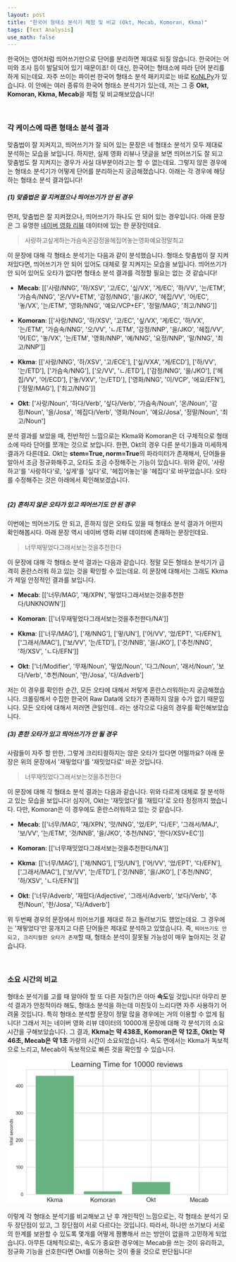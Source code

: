 ```yaml
---
layout: post
title: "한국어 형태소 분석기 체험 및 비교 (Okt, Mecab, Komoran, Kkma)"
tags: [Text Analysis]
use_math: false
---
```


한국어는 영어처럼 띄어쓰기만으로 단어를 분리하면 제대로 되질 않습니다. 한국어는 어미와 조사 등이 발달되어 있기 때문이죠! 이 대신, 한국어는 형태소에 따라 단어 분리를 하게 되는데요. 자주 쓰이는 파이썬 한국어 형태소 분석 패키지로는 바로 [KoNLPy](https://konlpy.org/en/latest/)가 있습니다.  이 안에는 여러 종류의 한국어 형태소 분석기가 있는데, 저는 그 중 **Okt, Komoran, Kkma, Mecab**을 체험 및 비교해보았습니다!

<br>

### 각 케이스에 따른 형태소 분석 결과

맞춤법이 잘 지켜지고, 띄어쓰기가 잘 되어 있는 문장은 네 형태소 분석기 모두 제대로 분석하는 모습을 보입니다. 하지만, 실제 영화 리뷰나 댓글을 보면 띄어쓰기도 잘 되고 맞춤법도 잘 지켜지는 경우가 사실 대부분이라고는 할 수 없는데요. 그렇지 않은 경우에는 형태소 분석기가 어떻게 단어를 분리하는지 궁금해졌습니다. 아래는 각 경우에 해당하는 형태소 분석 결과입니다!

##### (1) 맞춤법은 잘 지켜졌으나 띄어쓰기가 안 된 경우

먼저, 맞춤법은 잘 지켜졌으나, 띄어쓰기가 하나도 안 되어 있는 경우입니다. 아래 문장은 그 유명한 [네이버 영화 리뷰](https://github.com/e9t/nsmc) 데이터에 있는 한 문장인데요.

> 사랑하고싶게하는가슴속온감정을헤집어놓는영화예요정말최고

이 문장에 대해 각 형태소 분석기는 다음과 같이 분석했습니다. 형태소 맞춤법이 잘 지켜져있다면, 띄어쓰기가 안 되어 있어도 대체로 잘 지켜지는 모습을 보입니다. 띄어쓰기가 안 되어 있어도 오타가 없다면 형태소 분석 결과를 걱정할 필요는 없는 것 같습니다!

- **Mecab**: [['사랑/NNG',
  '하/XSV',
  '고/EC',
  '싶/VX',
  '게/EC',
  '하/VV',
  '는/ETM',
  '가슴속/NNG',
  '온/VV+ETM',
  '감정/NNG',
  '을/JKO',
  '헤집/VV',
  '어/EC',
  '놓/VX',
  '는/ETM',
  '영화/NNG',
  '예요/VCP+EF',
  '정말/MAG',
  '최고/NNG']]

- **Komoran**: [['사랑/NNG',
  '하/XSV',
  '고/EC',
  '싶/VX',
  '게/EC',
  '하/VX',
  '는/ETM',
  '가슴속/NNG',
  '오/VV',
  'ㄴ/ETM',
  '감정/NNP',
  '을/JKO',
  '헤집/VV',
  '어/EC',
  '놓/VX',
  '는/ETM',
  '영화/NNP',
  '예/NNG',
  '요정/NNP',
  '말/NNG',
  '최고/NNP']]

- **Kkma**: [['사랑/NNG', '하/XSV', '고/ECE'],
 ['싶/VXA', '게/ECD'],
 ['하/VV', '는/ETD'],
 ['가슴속/NNG'],
 ['오/VV', 'ㄴ/ETD'],
 ['감정/NNG', '을/JKO'],
 ['헤집/VV', '어/ECD'],
 ['놓/VXV', '는/ETD'],
 ['영화/NNG', '이/VCP', '에요/EFN'],
 ['정말/MAG'],
 ['최고/NNG']]

- **Okt**: ['사랑/Noun',
 '하다/Verb',
 '싶다/Verb',
 '가슴속/Noun',
 '온/Noun',
 '감정/Noun',
 '을/Josa',
 '헤집다/Verb',
 '영화/Noun',
 '예요/Josa',
 '정말/Noun',
 '최고/Noun']

분석 결과를 보았을 때, 전반적인 느낌으로는 Kkma와 Komoran은 더 구체적으로 형태소에 따라 단어를 쪼개는 것으로 보입니다. 한편, Okt의 경우 다른 분석기들과 미세하게 결과가 다른데요. Okt는 **stem=True, norm=True**의 파라미터가 존재해서, 단어들을 알아서 조금 정규화해주고, 오타도 조금 수정해주는 기능이 있습니다. 위와 같이, '사랑하고'를 '사랑하다'로, '싶게'를 '싶다'로, '헤집어놓는'을 '헤집다'로 바꾸었습니다. 오타를 수정해주는 것은 아래에서 확인해보겠습니다.  
<br>

##### (2) 흔하지 않은 오타가 있고 띄어쓰기도 안 된 경우

이번에는 띄어쓰기도 안 되고, 흔하지 않은 오타도 있을 때 형태소 분석 결과가 어떤지 확인해봅시다. 아래 문장 역시 네이버 영화 리뷰 데이터에 존재하는 문장인데요.

> 너무재밓었다그래서보는것을추천한다

이 문장에 대해 각 형태소 분석 결과는 다음과 같습니다. 정말 모든 형태소 분석기가 급격히 혼란스러워 하고 있는 것을 확인할 수 있는데요. 이 문장에 대해서는 그래도 Kkma가 제일 안정적인 결과를 보입니다.

- **Mecab**: [['너무/MAG', '재/XPN', '밓었다그래서보는것을추천한다/UNKNOWN']]

- **Komoran**: [['너무재밓었다그래서보는것을추천한다/NA']]

- **Kkma**: [['너무/MAG'],
 ['재/NNG'],
 ['밓/UN'],
 ['어/VV', '었/EPT', '다/EFN'],
 ['그래서/MAC'],
 ['보/VV', '는/ETD'],
 ['것/NNB', '을/JKO'],
 ['추천/NNG', '하/XSV', 'ㄴ다/EFN']]

- **Okt**: ['너/Modifier',
 '무재/Noun',
 '밓었/Noun',
 '다그/Noun',
 '래서/Noun',
 '보다/Verb',
 '추천/Noun',
 '한/Josa',
 '다/Adverb']

저는 이 경우를 확인한 순간, 모든 오타에 대해서 저렇게 혼란스러워하는지 궁금해졌습니다. 크롤링해서 수집한 한국어 Raw Data에 오타가 존재하지 않을 수가 없기 때문입니다. 모든 오타에 대해서 저러면 큰일인데.. 라는 생각으로 다음의 경우를 확인해보았습니다.
<br>

##### (3) 흔한 오타가 있고 띄어쓰기가 안 될 경우

사람들이 자주 할 만한, 그렇게 크리티컬하지는 않은 오타가 있다면 어떨까요? 아래 문장은 위의 문장에서 '재밓었다'를 '재밋었다로' 바꾼 것입니다.

> 너무재밋었다그래서보는것을추천한다

이 문장에 대해 각 형태소 분석 결과는 다음과 같습니다. 위와 다르게 대체로 잘 분석하고 있는 모습을 보입니다! 심지어, Okt는 '재밋었다'를 '재밌다'로 오타 정정까지 했습니다. 다만, Komoran은 이 경우에도 혼란스러워하고 있는 것 같습니다.

- **Mecab**: [['너무/MAG',
  '재/XPN',
  '밋/NNG',
  '었/EP',
  '다/EF',
  '그래서/MAJ',
  '보/VV',
  '는/ETM',
  '것/NNB',
  '을/JKO',
  '추천/NNG',
  '한다/XSV+EC']]

- **Komoran**: [['너무재밋었다그래서보는것을추천한다/NA']]

- **Kkma**: [['너무/MAG'],
 ['재/NNG'],
 ['밋/UN'],
 ['어/VV', '었/EPT', '다/EFN'],
 ['그래서/MAC'],
 ['보/VV', '는/ETD'],
 ['것/NNB', '을/JKO'],
 ['추천/NNG', '하/XSV', 'ㄴ다/EFN']]

- **Okt**: ['너무/Adverb',
 '재밌다/Adjective',
 '그래서/Adverb',
 '보다/Verb',
 '추천/Noun',
 '한/Josa',
 '다/Adverb']


위 두번째 경우의 문장에서 띄어쓰기를 제대로 하고 돌려보기도 했었는데요. 그 경우에는 '재밓었다'만 뭉개지고 다른 단어들은 제대로 분석하고 있었습니다. 즉, ``띄어쓰기도 안 되고, 크리티컬한 오타가 존재``할 때, 형태소 분석이 잘못될 가능성이 매우 높아지는 것 같습니다.  

<br>


### 소요 시간의 비교

형태소 분석기를 고를 때 알아야 할 또 다른 자질(?)은 아마 **속도**일 것입니다! 아무리 분석 결과가 안정적이라 해도, 형태소 분석을 하는데 미친듯이 느리다면 자주 사용하기 어려울 것입니다. 특히 형태소 분석할 문장이 정말 많을 경우에는 거의 이용할 수 없게 됩니다! 그래서 저는 네이버 영화 리뷰 데이터의 10000개 문장에 대해 각 분석기의 소요 시간을 구해보았습니다. 그 결과, **Kkma는 약 438초, Komoran은 약 12초, Okt는 약 46초, Mecab은 약 1초** 가량의 시간이 소요되었습니다. 속도 면에서는 Kkma가 독보적으로 느리고, Mecab이 독보적으로 빠른 것을 확인할 수 있습니다.

<img src='/img/compare_time.PNG' width='550px'>

<br>

이렇게 각 형태소 분석기를 비교해보고 난 후 개인적인 느낌으로는,  각 형태소 분석기 모두 장단점이 있고, 그 장단점이 서로 다르다는 것입니다. 따라서, 하나만 쓰기보다 서로의 한계를 보완할 수 있도록 몇개를 어떻게 짬뽕해서 쓰는 방안이 없을까 고민하게 되었습니다. 아무튼 대체적으로는, 속도가 중요한 경우에는 Mecab을 쓰는 것이 유리하고, 정규화 기능을 선호한다면 Okt를 이용하는 것이 좋을 것으로 판단됩니다!

<br>
